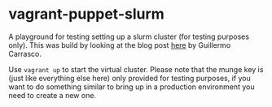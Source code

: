 vagrant-puppet-slurm
====================

A playground for testing setting up a slurm cluster (for testing purposes only). This was build by looking at the blog post [here](http://mussolblog.wordpress.com/2013/07/17/setting-up-a-testing-slurm-cluster/) by Guillermo Carrasco.

Use `vagrant up` to start the virtual cluster. Please note that the munge key is (just like everything else here) only provided for testing purposes, if you want to do something similar to bring up in a production environment you need to create a new one.
